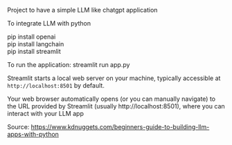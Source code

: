 Project to have a simple LLM like chatgpt application

To integrate LLM with python

pip install openai\
pip install langchain\
pip install streamlit

To run the application:
streamlit run app.py

 Streamlit starts a local web server on your machine, typically accessible at `http://localhost:8501` by default.

 Your web browser automatically opens (or you can manually navigate) to the URL provided by Streamlit (usually http://localhost:8501), where you can interact with your LLM app

 Source:
 https://www.kdnuggets.com/beginners-guide-to-building-llm-apps-with-python
